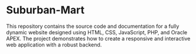 # Suburban-Mart
This repository contains the source code and documentation for a fully dynamic website designed using HTML, CSS, JavaScript, PHP, and Oracle APEX. The project demonstrates how to create a responsive and interactive web application with a robust backend.
